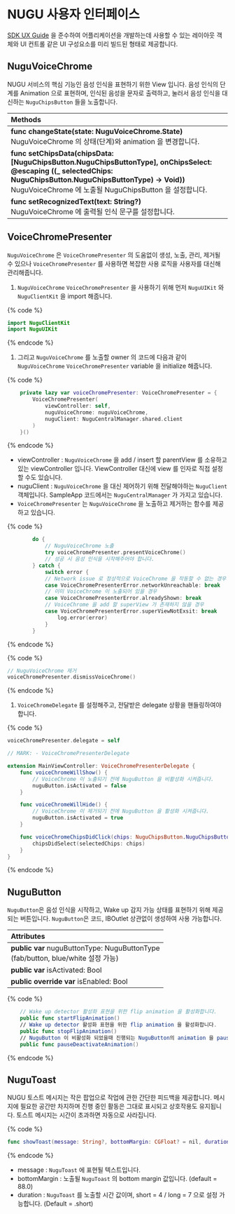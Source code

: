 # NUGU 사용자 인터페이스

[SDK UX Guide](../../sdk-design-guide/voice-chrome) 을 준수하여 어플리케이션을 개발하는데 사용할 수 있는 레이아웃 객체와 UI 컨트롤 같은 UI 구성요소를 미리 빌드된 형태로 제공합니다.

## NuguVoiceChrome

NUGU 서비스의 핵심 기능인 음성 인식을 표현하기 위한 View 입니다. 음성 인식의 단계를 Animation 으로 표현하며, 인식된 음성을 문자로 출력하고, 눌러서 음성 인식을 대신하는 `NuguChipsButton` 들을 노출합니다.

| Methods                                                                                                                                                                                                                  |
|:-------------------------------------------------------------------------------------------------------------------------------------------------------------------------------------------------------------------------|
| **func changeState(state: NuguVoiceChrome.State)**<br/>NuguVoiceChrome 의 상태(단계)와 animation 을 변경합니다.                                                                                                                      |
| **func setChipsData(chipsData: \[NuguChipsButton.NuguChipsButtonType\], onChipsSelect: @escaping ((_ selectedChips: NuguChipsButton.NuguChipsButtonType) -\> Void))**<br/>NuguVoiceChrome 에 노출될 NuguChipsButton 을 설정합니다. |
| **func setRecognizedText(text: String?\)**<br/>NuguVoiceChrome 에 출력될 인식 문구를 설정합니다.                                                                                                                                       |

## VoiceChromePresenter

`NuguVoiceChrome` 은 `VoiceChromePresenter` 의 도움없이 생성, 노출, 관리, 제거될 수 있으나 `VoiceChromePresenter` 를 사용하면 복잡한 사용 로직을 사용자를 대신해 관리해줍니다.

1. `NuguVoiceChrome` `VoiceChromePresenter` 을 사용하기 위해 먼저 `NuguUIKit` 와 `NuguClientKit` 을 import 해줍니다.

{% code %}
```swift
import NuguClientKit
import NuguUIKit
```
{% endcode %}

1. 그리고 `NuguVoiceChrome` 를 노출할 owner 의 코드에 다음과 같이 `NuguVoiceChrome` `VoiceChromePresenter` variable 을 initialize 해줍니다.

{% code %}
```swift
    private lazy var voiceChromePresenter: VoiceChromePresenter = {
        VoiceChromePresenter(
            viewController: self,
            nuguVoiceChrome: nuguVoiceChrome,
            nuguClient: NuguCentralManager.shared.client
        )
    }()
```
{% endcode %}

* viewController : `NuguVoiceChrome` 을 add / insert 할 parentView 를 소유하고 있는 viewController 입니다. ViewController 대신에 view 를 인자로 직접 설정할 수도 있습니다.
* nuguClient : `NuguVoiceChrome` 을 대신 제어하기 위해 전달해야하는 `NuguClient` 객체입니다. SampleApp 코드에서는 `NuguCentralManager` 가 가지고 있습니다.
* `VoiceChromePresenter` 는 `NuguVoiceChrome` 을 노출하고 제거하는 함수를 제공하고 있습니다.

{% code %}
```swift
        do {
            // NuguVoiceChrome 노출
            try voiceChromePresenter.presentVoiceChrome()
            // 성공 시 음성 인식을 시작해주어야 합니다.
        } catch {
            switch error {
            // Network issue 로 정상적으로 VoiceChrome 을 작동할 수 없는 경우
            case VoiceChromePresenterError.networkUnreachable: break
            // 이미 VoiceChrome 이 노출되어 있을 경우
            case VoiceChromePresenterError.alreadyShown: break
            // VoiceChrome 을 add 할 superView 가 존재하지 않을 경우
            case VoiceChromePresenterError.superViewNotExsit: break
                log.error(error)
            }
        }
```
{% endcode %}

{% code %}
```swift
// NuguVoiceChrome 제거
voiceChromePresenter.dismissVoiceChrome()
```
{% endcode %}

1. `VoiceChromeDelegate` 를 설정해주고, 전달받은 delegate 상황을 핸들링하여야 합니다.

{% code %}
```swift
voiceChromePresenter.delegate = self

// MARK: - VoiceChromePresenterDelegate

extension MainViewController: VoiceChromePresenterDelegate {
    func voiceChromeWillShow() {
        // VoiceChrome 이 노출되기 전에 NuguButton 을 비활성화 시켜줍니다. 
        nuguButton.isActivated = false
    }

    func voiceChromeWillHide() {
        // VoiceChrome 이 제거되기 전에 NuguButton 을 활성화 시켜줍니다. 
        nuguButton.isActivated = true
    }

    func voiceChromeChipsDidClick(chips: NuguChipsButton.NuguChipsButtonType) {
        chipsDidSelect(selectedChips: chips)
    }
}
```
{% endcode %}

## NuguButton

`NuguButton`은 음성 인식을 시작하고, Wake up 감지 가능 상태를 표현하기 위해 제공되는 버튼입니다. `NuguButton`은 코드, IBOutlet 상관없이 생성하여 사용 가능합니다.

| **Attributes**                                                                       |
|:-------------------------------------------------------------------------------------|
| **public** **var** nuguButtonType: NuguButtonType<br/>(fab/button, blue/white 설정 가능) |
| **public** **var** isActivated: Bool                                                 |
| **public** **override** **var** isEnabled: Bool                                      |

{% code %}
```swift
    // Wake up detector 활성화 표현을 위한 flip animation 을 활성화합니다.
    public func startFlipAnimation() 
    // Wake up detector 활성화 표현을 위한 flip animation 을 활성화합니다.
    public func stopFlipAnimation() 
    // NuguButton 이 비활성화 되었을때 진행되는 NuguButton의 animation 을 pause 시킵니다.
    public func pauseDeactivateAnimation()
```
{% endcode %}

## NuguToast

NUGU 토스트 메시지는 작은 팝업으로 작업에 관한 간단한 피드백을 제공합니다. 메시지에 필요한 공간만 차지하며 진행 중인 활동은 그대로 표시되고 상호작용도 유지됩니다. 토스트 메시지는 시간이 초과하면 자동으로 사라집니다.

{% code %}
```swift
func showToast(message: String?, bottomMargin: CGFloat? = nil, duration: Duration = .short)
```
{% endcode %}

* message : `NuguToast` 에 표현될 텍스트입니다.
* bottomMargin : 노출될 `NuguToast` 의 bottom margin 값입니다. (default = 88.0)
* duration : `NuguToast` 를 노출할 시간 값이며, short = 4 / long = 7 으로 설정 가능합니다. (Default = .short)

